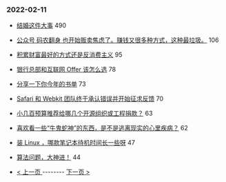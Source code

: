 ### 2022-02-11 
- [结婚这件大事](https://www.v2ex.com/t/833069) 490
- [公众号 码农翻身 也开始贩卖焦虑了。赚钱又很多种方式，这种最垃圾。](https://www.v2ex.com/t/833115) 106
- [积累财富最好的方式还是反消费主义](https://www.v2ex.com/t/833100) 95
- [银行总部和互联网 Offer 该怎么选](https://www.v2ex.com/t/833168) 78
- [分享一下你今年的书单](https://www.v2ex.com/t/833095) 73
- [Safari 和 Webkit 团队终于承认错误并开始征求反馈](https://www.v2ex.com/t/833117) 70
- [小几百预算推荐给哪几个开源组织或工程捐款？](https://www.v2ex.com/t/833079) 63
- [喜欢看一些“牛鬼蛇神”的东西，是不是逃离现实的心里疾病？](https://www.v2ex.com/t/833092) 62
- [装 Linux ，哪款笔记本待机时间长一些呀](https://www.v2ex.com/t/833137) 47
- [算法问题，大神进！](https://www.v2ex.com/t/833123) 44 

- [ < 上一页 ](https://github.com/able8/v2ex-hot-record/blob/master/2022-02-10.md) -------- [ 下一页 > ](https://github.com/able8/v2ex-hot-record/blob/master/2022-02-12.md)